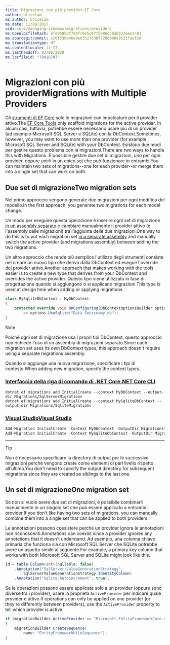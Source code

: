 ```yaml
---
title: Migrazioni con più provider-EF Core
author: bricelam
ms.author: bricelam
ms.date: 11/08/2017
uid: core/managing-schemas/migrations/providers
ms.openlocfilehash: efe95893f7dbfc8e5c4775e86d58abb32eee3c83
ms.sourcegitcommit: cc0ff36e46e9ed3527638f7208000e8521faef2e
ms.translationtype: MT
ms.contentlocale: it-IT
ms.lasthandoff: 03/06/2020
ms.locfileid: "78416787"
---
```

# <a name="migrations-with-multiple-providers"></a><span data-ttu-id="b5d56-102">Migrazioni con più provider</span><span class="sxs-lookup"><span data-stu-id="b5d56-102">Migrations with Multiple Providers</span></span>

<span data-ttu-id="b5d56-103">Gli [strumenti di EF Core][1] solo le migrazioni con impalcature per il provider attivo.</span><span class="sxs-lookup"><span data-stu-id="b5d56-103">The [EF Core Tools][1] only scaffold migrations for the active provider.</span></span> <span data-ttu-id="b5d56-104">In alcuni casi, tuttavia, potrebbe essere necessario usare più di un provider (ad esempio Microsoft SQL Server e SQLite) con la DbContext.</span><span class="sxs-lookup"><span data-stu-id="b5d56-104">Sometimes, however, you may want to use more than one provider (for example Microsoft SQL Server and SQLite) with your DbContext.</span></span> <span data-ttu-id="b5d56-105">Esistono due modi per gestire questo problema con le migrazioni.</span><span class="sxs-lookup"><span data-stu-id="b5d56-105">There are two ways to handle this with Migrations.</span></span> <span data-ttu-id="b5d56-106">È possibile gestire due set di migrazioni, uno per ogni provider, oppure unirli in un unico set che può funzionare in entrambi.</span><span class="sxs-lookup"><span data-stu-id="b5d56-106">You can maintain two sets of migrations--one for each provider--or merge them into a single set that can work on both.</span></span>

## <a name="two-migration-sets"></a><span data-ttu-id="b5d56-107">Due set di migrazione</span><span class="sxs-lookup"><span data-stu-id="b5d56-107">Two migration sets</span></span>

<span data-ttu-id="b5d56-108">Nel primo approccio vengono generate due migrazioni per ogni modifica del modello.</span><span class="sxs-lookup"><span data-stu-id="b5d56-108">In the first approach, you generate two migrations for each model change.</span></span>

<span data-ttu-id="b5d56-109">Un modo per eseguire questa operazione è inserire ogni set di migrazione [in un assembly separato][2] e cambiare manualmente il provider attivo (e l'assembly delle migrazioni) tra l'aggiunta delle due migrazioni.</span><span class="sxs-lookup"><span data-stu-id="b5d56-109">One way to do this is to put each migration set [in a separate assembly][2] and manually switch the active provider (and migrations assembly) between adding the two migrations.</span></span>

<span data-ttu-id="b5d56-110">Un altro approccio che rende più semplice l'utilizzo degli strumenti consiste nel creare un nuovo tipo che deriva dalla DbContext ed esegue l'override del provider attivo.</span><span class="sxs-lookup"><span data-stu-id="b5d56-110">Another approach that makes working with the tools easier is to create a new type that derives from your DbContext and overrides the active provider.</span></span> <span data-ttu-id="b5d56-111">Questo tipo viene utilizzato in fase di progettazione quando si aggiungono o si applicano migrazioni.</span><span class="sxs-lookup"><span data-stu-id="b5d56-111">This type is used at design time when adding or applying migrations.</span></span>

``` csharp
class MySqliteDbContext : MyDbContext
{
    protected override void OnConfiguring(DbContextOptionsBuilder options)
        => options.UseSqlite("Data Source=my.db");
}
```

> [!NOTE]
> <span data-ttu-id="b5d56-112">Poiché ogni set di migrazione usa i propri tipi DbContext, questo approccio non richiede l'uso di un assembly di migrazioni separato.</span><span class="sxs-lookup"><span data-stu-id="b5d56-112">Since each migration set uses its own DbContext types, this approach doesn't require using a separate migrations assembly.</span></span>

<span data-ttu-id="b5d56-113">Quando si aggiunge una nuova migrazione, specificare i tipi di contesto.</span><span class="sxs-lookup"><span data-stu-id="b5d56-113">When adding new migration, specify the context types.</span></span>

### <a name="net-core-cli"></a>[<span data-ttu-id="b5d56-114">Interfaccia della riga di comando di .NET Core</span><span class="sxs-lookup"><span data-stu-id="b5d56-114">.NET Core CLI</span></span>](#tab/dotnet-core-cli)

```dotnetcli
dotnet ef migrations add InitialCreate --context MyDbContext --output-dir Migrations/SqlServerMigrations
dotnet ef migrations add InitialCreate --context MySqliteDbContext --output-dir Migrations/SqliteMigrations
```

### <a name="visual-studio"></a>[<span data-ttu-id="b5d56-115">Visual Studio</span><span class="sxs-lookup"><span data-stu-id="b5d56-115">Visual Studio</span></span>](#tab/vs)

``` powershell
Add-Migration InitialCreate -Context MyDbContext -OutputDir Migrations\SqlServerMigrations
Add-Migration InitialCreate -Context MySqliteDbContext -OutputDir Migrations\SqliteMigrations
```

***

> [!TIP]
> <span data-ttu-id="b5d56-116">Non è necessario specificare la directory di output per le successive migrazioni perché vengono create come elementi di pari livello rispetto all'ultima.</span><span class="sxs-lookup"><span data-stu-id="b5d56-116">You don't need to specify the output directory for subsequent migrations since they are created as siblings to the last one.</span></span>

## <a name="one-migration-set"></a><span data-ttu-id="b5d56-117">Un set di migrazione</span><span class="sxs-lookup"><span data-stu-id="b5d56-117">One migration set</span></span>

<span data-ttu-id="b5d56-118">Se non si vuole avere due set di migrazioni, è possibile combinarli manualmente in un singolo set che può essere applicato a entrambi i provider.</span><span class="sxs-lookup"><span data-stu-id="b5d56-118">If you don't like having two sets of migrations, you can manually combine them into a single set that can be applied to both providers.</span></span>

<span data-ttu-id="b5d56-119">Le annotazioni possono coesistere perché un provider ignora le annotazioni non riconoscenti.</span><span class="sxs-lookup"><span data-stu-id="b5d56-119">Annotations can coexist since a provider ignores any annotations that it doesn't understand.</span></span> <span data-ttu-id="b5d56-120">Ad esempio, una colonna chiave primaria che funziona sia con Microsoft SQL Server che SQLite potrebbe avere un aspetto simile al seguente.</span><span class="sxs-lookup"><span data-stu-id="b5d56-120">For example, a primary key column that works with both Microsoft SQL Server and SQLite might look like this.</span></span>

``` csharp
Id = table.Column<int>(nullable: false)
    .Annotation("SqlServer:ValueGenerationStrategy",
        SqlServerValueGenerationStrategy.IdentityColumn)
    .Annotation("Sqlite:Autoincrement", true),
```

<span data-ttu-id="b5d56-121">Se le operazioni possono essere applicate solo a un provider (oppure sono diverse tra i provider), usare la proprietà `ActiveProvider` per indicare quale provider è attivo.</span><span class="sxs-lookup"><span data-stu-id="b5d56-121">If operations can only be applied on one provider (or they're differently between providers), use the `ActiveProvider` property to tell which provider is active.</span></span>

``` csharp
if (migrationBuilder.ActiveProvider == "Microsoft.EntityFrameworkCore.SqlServer")
{
    migrationBuilder.CreateSequence(
        name: "EntityFrameworkHiLoSequence");
}
```

  [1]: ../../miscellaneous/cli/index.md
  [2]: projects.md
